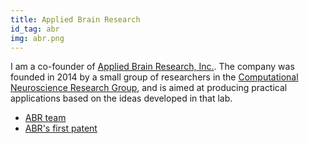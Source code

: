 ```yaml
---
title: Applied Brain Research
id_tag: abr
img: abr.png
---
```


I am a co-founder of [Applied Brain Research, Inc.](https://appliedbrainresearch.com/).  The company was founded in 2014 by a small group of researchers in the [Computational Neuroscience Research Group](http://compneuro.uwaterloo.ca), and is aimed at producing practical applications based on the ideas developed in that lab.

* [ABR team](https://appliedbrainresearch.com/team/)
* [ABR's first patent](http://www.google.com/patents/US20140156577)
